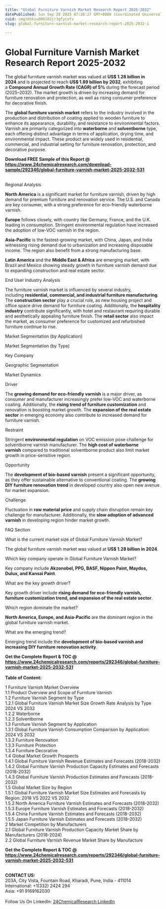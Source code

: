 ```yaml
---
title: "Global Furniture Varnish Market Research Report 2025-2032"
datePublished: Sun Sep 28 2025 07:28:27 GMT+0000 (Coordinated Universal Time)
cuid: cmg3dokzu000102jr3gfycvtv
slug: global-furniture-varnish-market-research-report-2025-2032-1

---
```


# Global Furniture Varnish Market Research Report 2025-2032

<p>The global furniture varnish market was valued at <strong>US$ 1.28 billion in 2024</strong> and is projected to reach <strong>US$ 1.89 billion by 2032</strong>, exhibiting a <strong>Compound Annual Growth Rate (CAGR) of 5%</strong> during the forecast period (2025–2032). The market growth is driven by increasing demand for furniture renovation and protection, as well as rising consumer preference for decorative finish.</p><p>
</p><p>The <strong>global furniture varnish market</strong> refers to the industry involved in the production and distribution of coating applied to wooden furniture to enhance its appearance, durability, and resistance to environmental factors. Varnish are primarily categorized into <strong>waterborne</strong> and <strong>solventborne</strong> type, each offering distinct advantage in terms of application, drying time, and environmental impact. These product are widely used in residential, commercial, and industrial setting for furniture renovation, protection, and decorative purpose.</p><div><b>Download FREE Sample of this Report @ 
            <a href="https://www.24chemicalresearch.com/download-sample/292346/global-furniture-varnish-market-2025-2032-531">
            https://www.24chemicalresearch.com/download-sample/292346/global-furniture-varnish-market-2025-2032-531</a></b></div><br><p>
Regional Analysis</p><p>
</p><p><strong>North America</strong> is a significant market for furniture varnish, driven by high demand for premium furniture and renovation service. The U.S. and Canada are key consumer, with a strong preference for eco-friendly waterborne varnish.</p><p>
</p><p><strong>Europe</strong> follows closely, with country like Germany, France, and the U.K. leading in consumption. Stringent environmental regulation have increased the adoption of low-VOC varnish in the region.</p><p>
</p><p><strong>Asia-Pacific</strong> is the fastest-growing market, with China, Japan, and India witnessing rising demand due to urbanization and increasing disposable income. The region also benefit from a strong manufacturing base.</p><p>
</p><p><strong>Latin America</strong> and the <strong>Middle East &amp; Africa</strong> are emerging market, with Brazil and Mexico showing steady growth in furniture varnish demand due to expanding construction and real estate sector.</p><p>
End User Industry Analysis</p><p>
</p><p>The furniture varnish market is influenced by several industry, including <strong>residential, commercial, and industrial furniture manufacturing</strong>. The <strong>construction sector</strong> play a crucial role, as new housing project and office space drive demand for furniture coating. Additionally, the <strong>hospitality industry</strong> contribute significantly, with hotel and restaurant requiring durable and aesthetically appealing furniture finish. The <strong>retail sector</strong> also impact the market, as consumer preference for customized and refurbished furniture continue to rise.</p><p>
Market Segmentation (by Application)</p><p>
</p><p>
Market Segmentation (by Type)</p><p>
</p><p>
Key Company</p><p>
</p><p>
Geographic Segmentation</p><p>
</p><p>
Market Dynamics</p><p>
Driver</p><p>
</p><p>The <strong>growing demand for eco-friendly varnish</strong> is a major driver, as consumer and manufacturer increasingly prefer low-VOC and waterborne coating. Additionally, the <strong>rising trend of furniture customization</strong> and renovation is boosting market growth. The <strong>expansion of the real estate sector</strong> in emerging economy also contribute to increased demand for furniture varnish.</p><p>
Restraint</p><p>
</p><p>Stringent <strong>environmental regulation</strong> on VOC emission pose challenge for solventborne varnish manufacturer. The <strong>high cost of waterborne varnish</strong> compared to traditional solventborne product also limit market growth in price-sensitive region.</p><p>
Opportunity</p><p>
</p><p>The <strong>development of bio-based varnish</strong> present a significant opportunity, as they offer sustainable alternative to conventional coating. The <strong>growing DIY furniture renovation trend</strong> in developed country also open new avenue for market expansion.</p><p>
Challenge</p><p>
</p><p>Fluctuation in <strong>raw material price</strong> and supply chain disruption remain key challenge for manufacturer. Additionally, the <strong>slow adoption of advanced varnish</strong> in developing region hinder market growth.</p><p>
FAQ Section</p><p>
What is the current market size of Global Furniture Varnish Market?</p><p>
</p><p>The global furniture varnish market was valued at <strong>US$ 1.28 billion in 2024</strong>.</p><p>
Which key company operate in Global Furniture Varnish Market?</p><p>
</p><p>Key company include <strong>Akzonobel, PPG, BASF, Nippon Paint, Maydos, Dulux, and Kansai Paint</strong>.</p><p>
What are the key growth driver?</p><p>
</p><p>Key growth driver include <strong>rising demand for eco-friendly varnish, furniture customization trend, and expansion of the real estate sector</strong>.</p><p>
Which region dominate the market?</p><p>
</p><p><strong>North America, Europe, and Asia-Pacific</strong> are the dominant region in the global furniture varnish market.</p><p>
What are the emerging trend?</p><p>
</p><p>Emerging trend include the <strong>development of bio-based varnish and increasing DIY furniture renovation activity</strong>.</p>

<div><b>Get the Complete Report & TOC @ 
            <a href="https://www.24chemicalresearch.com/reports/292346/global-furniture-varnish-market-2025-2032-531">
            https://www.24chemicalresearch.com/reports/292346/global-furniture-varnish-market-2025-2032-531</a></b></div><br>
            <b>Table of Content:</b><p>1 Furniture Varnish Market Overview<br />
    1.1 Product Overview and Scope of Furniture Varnish<br />
    1.2 Furniture Varnish Segment by Type<br />
        1.2.1 Global Furniture Varnish Market Size Growth Rate Analysis by Type 2024 VS 2032<br />
        1.2.2 Waterborne<br />
        1.2.3 Solventborne<br />
    1.3 Furniture Varnish Segment by Application<br />
        1.3.1 Global Furniture Varnish Consumption Comparison by Application: 2024 VS 2032<br />
        1.3.2 Furniture Renovation<br />
        1.3.3 Furniture Protection<br />
        1.3.4 Furniture Decorative<br />
    1.4 Global Market Growth Prospects<br />
        1.4.1 Global Furniture Varnish Revenue Estimates and Forecasts (2018-2032)<br />
        1.4.2 Global Furniture Varnish Production Capacity Estimates and Forecasts (2018-2032)<br />
        1.4.3 Global Furniture Varnish Production Estimates and Forecasts (2018-2032)<br />
    1.5 Global Market Size by Region<br />
        1.5.1 Global Furniture Varnish Market Size Estimates and Forecasts by Region: 2018 VS 2022 VS 2032<br />
        1.5.2 North America Furniture Varnish Estimates and Forecasts (2018-2032)<br />
        1.5.3 Europe Furniture Varnish Estimates and Forecasts (2018-2032)<br />
        1.5.4 China Furniture Varnish Estimates and Forecasts (2018-2032)<br />
        1.5.5 Japan Furniture Varnish Estimates and Forecasts (2018-2032)<br />
2 Market Competition by Manufacturers<br />
    2.1 Global Furniture Varnish Production Capacity Market Share by Manufacturers (2018-2024)<br />
    2.2 Global Furniture Varnish Revenue Market Share by Manufacture</p>

<div><b>Get the Complete Report & TOC @ 
            <a href="https://www.24chemicalresearch.com/reports/292346/global-furniture-varnish-market-2025-2032-531">
            https://www.24chemicalresearch.com/reports/292346/global-furniture-varnish-market-2025-2032-531</a></b></div><br>

<b>CONTACT US:</b><br>
            203A, City Vista, Fountain Road, Kharadi, Pune, India - 411014<br>
            International: +1(332) 2424 294<br>
            Asia: +91 9169162030 <br><br>
            Follow Us On LinkedIn: <a href="https://www.linkedin.com/company/24chemicalresearch/">24ChemicalResearch LinkedIn</a>